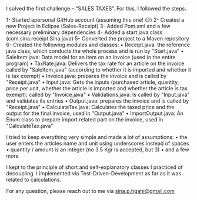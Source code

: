 I solved the first challenge – “SALES TAXES”. For this, I followed the steps:

  1-	Started apersonal  GitHub account (assuming this one! 😉)
  2-	Created a new Project in Eclipse (Sales-Receipt)
  3-	Added Pom.xml and a few necessary preliminary dependencies
  4-	Added a start java class (com.sina.receipt.Sina.java)
  5-	Converted the project to a Maven repository
  6-	Created the following modules and classes:
    • Receipt.java: the reference java class, which conducts the whole process and is run by "Start.java"
      • SaleItem.java: Data model for an item on an invoice (used in the entire program)
        • TaxRate.java: Delivers the tax rate for an article on the invoice called by "SaleItem.java" (according to whether it is imported and whether it is tax exempt)
      • Invoice.java: prepares the invoice and is called by "Receipt.java"
        • Input.java: Gets the inputs (purchased article, quantity, price per unit, whether the article is imported and whether the article is tax exempt); called by "Invoice.java"
          • Validations.java: Is called by "Input.java" and validates its entries
    • Output.java: prepares the invoice and is called by "Receipt.java"
      • CalculateTax.java: Calculates the taxed price and the output for the final invoice, used in "Output.java"
        • ImportOutput.java: An Enum class to prepare import related part on the invoice, used in "CalculateTax.java"

I tried to keep everything very simple and made a lot of assumptions:
  •	the user enters the articles name and unit using underscores instead of spaces
  •	quantity / amount is an integer (no 3.5 Kgr is accepted, but 3)
  •	and a few more

I kept to the principle of short and self-explanatory classes
I practiced of decoupling.
I implemented via Test-Driven-Development as far as it was related to calculations.

For any question, please reach out to me via sina.p.hgahi@gmail.com
